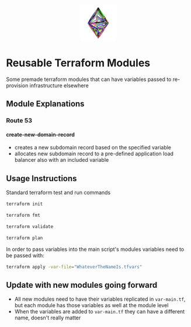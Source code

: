 <p align="center">
<img src="https://github.com/Nathan-Yorio/Reusable-Terraform-Modules/blob/c78e11e8a32f4e362850088528543de1280bd5aa/resources/img/terraform.gif" width="100" height="100" />
</p>

# Reusable Terraform Modules
Some premade terraform modules that can have variables passed to re-provision infrastructure elsewhere

## Module Explanations

### Route 53
#### __create-new-domain-record__
- creates a new subdomain record based on the specified variable
- allocates new subdomain record to a pre-defined application load balancer also with an included variable

## Usage Instructions
Standard terraform test and run commands

```sh
terraform init
```

```sh
terraform fmt
```

```sh
terraform validate
```

```sh
terraform plan
```

In order to pass variables into the main script's modules variables need to be passed with:
```sh
terraform apply -var-file="WhateverTheNameIs.tfvars"
```

## Update with new modules going forward
- All new modules need to have their variables replicated in `var-main.tf`, but each module has those variables as well at the module level
- When the variables are added to `var-main.tf` they can have a different name, doesn't really matter

